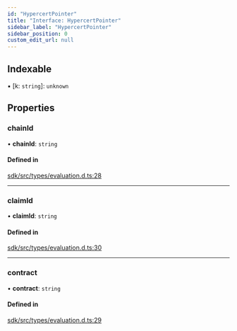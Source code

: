 ```yaml
---
id: "HypercertPointer"
title: "Interface: HypercertPointer"
sidebar_label: "HypercertPointer"
sidebar_position: 0
custom_edit_url: null
---
```


## Indexable

▪ [k: `string`]: `unknown`

## Properties

### chainId

• **chainId**: `string`

#### Defined in

[sdk/src/types/evaluation.d.ts:28](https://github.com/hypercerts-org/hypercerts/blob/ffe5811/sdk/src/types/evaluation.d.ts#L28)

---

### claimId

• **claimId**: `string`

#### Defined in

[sdk/src/types/evaluation.d.ts:30](https://github.com/hypercerts-org/hypercerts/blob/ffe5811/sdk/src/types/evaluation.d.ts#L30)

---

### contract

• **contract**: `string`

#### Defined in

[sdk/src/types/evaluation.d.ts:29](https://github.com/hypercerts-org/hypercerts/blob/ffe5811/sdk/src/types/evaluation.d.ts#L29)
